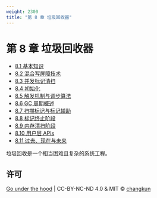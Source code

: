 ```yaml
---
weight: 2300
title: "第 8 章 垃圾回收器"
---
```


# 第 8 章 垃圾回收器

- [8.1 基本知识](./basic.md)
- [8.2 混合写屏障技术](./barrier.md)
- [8.3 并发标记清扫](./concurrent.md)
- [8.4 初始化](./init.md)
- [8.5 触发机制与调步算法](./pacing.md)
- [8.6 GC 周期概述](./cycle.md)
- [8.7 扫描标记与标记辅助](./mark.md)
- [8.8 标记终止阶段](./termination.md)
- [8.9 内存清扫阶段](./sweep.md)
- [8.10 用户层 APIs](./finalizer.md)
- [8.11 过去、现在与未来](./history.md)

垃圾回收是一个相当困难且复杂的系统工程。

## 许可

[Go under the hood](https://github.com/changkun/go-under-the-hood) | CC-BY-NC-ND 4.0 & MIT &copy; [changkun](https://changkun.de)